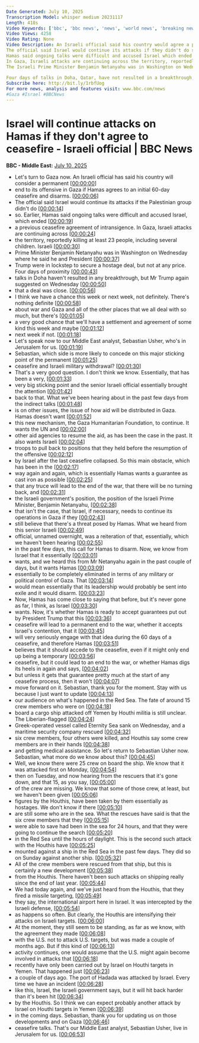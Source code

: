 ```yaml
---
Date Generated: July 10, 2025
Transcription Model: whisper medium 20231117
Length: 418s
Video Keywords: ['bbc', 'bbc news', 'news', 'world news', 'breaking news', 'us news', 'world', 'america', 'usa', 'usa news', 'india news']
Video Views: 4258
Video Rating: None
Video Description: An Israeli official said his country would agree a permanent end to its offensive in Gaza if the Palestinian group Hamas agrees to an initial 60-day ceasefire and disarms.
The official said Israel would continue its attacks if they didn't do so. 
Hamas said ongoing talks were difficult and accused Israel which ended a previous ceasefire agreement of "intransigence".
In Gaza, Israeli attacks are continuing across the territory, reportedly killing 23 people, including several children.
The Israeli Prime Minister Benjamin Netanyahu was in Washington on Wednesday, where he said he and President Trump were in lock-step to secure a hostage deal, but not at any price.
 
Four days of talks in Doha, Qatar, have not resulted in a breakthrough, but President Trump suggested on Wednesday a deal was close.
Subscribe here: http://bit.ly/1rbfUog
For more news, analysis and features visit: www.bbc.com/news 
#Gaza #Israel #BBCNews
---
```


# Israel will continue attacks on Hamas if they don't agree to ceasefire - Israeli official | BBC News
**BBC - Middle East:** [July 10, 2025](https://www.youtube.com/watch?v=LD5vwiSdez4)
*  Let's turn to Gaza now. An Israeli official has said his country will consider a permanent [[00:00:00](https://www.youtube.com/watch?v=LD5vwiSdez4&t=0.0s)]
*  end to its offensive in Gaza if Hamas agrees to an initial 60-day ceasefire and disarms. [[00:00:06](https://www.youtube.com/watch?v=LD5vwiSdez4&t=6.9s)]
*  The official said Israel would continue its attacks if the Palestinian group didn't do [[00:00:14](https://www.youtube.com/watch?v=LD5vwiSdez4&t=14.780000000000001s)]
*  so. Earlier, Hamas said ongoing talks were difficult and accused Israel, which ended [[00:00:19](https://www.youtube.com/watch?v=LD5vwiSdez4&t=19.34s)]
*  a previous ceasefire agreement of intransigence. In Gaza, Israeli attacks are continuing across [[00:00:24](https://www.youtube.com/watch?v=LD5vwiSdez4&t=24.98s)]
*  the territory, reportedly killing at least 23 people, including several children. Israeli [[00:00:30](https://www.youtube.com/watch?v=LD5vwiSdez4&t=30.98s)]
*  Prime Minister Benjamin Netanyahu was in Washington on Wednesday where he said he and President [[00:00:37](https://www.youtube.com/watch?v=LD5vwiSdez4&t=37.06s)]
*  Trump were in lockstep to secure a hostage deal, but not at any price. Four days of proximity [[00:00:43](https://www.youtube.com/watch?v=LD5vwiSdez4&t=43.14s)]
*  talks in Doha haven't resulted in any breakthrough, but Mr Trump again suggested on Wednesday [[00:00:50](https://www.youtube.com/watch?v=LD5vwiSdez4&t=50.32s)]
*  that a deal was close. [[00:00:56](https://www.youtube.com/watch?v=LD5vwiSdez4&t=56.52s)]
*  I think we have a chance this week or next week, not definitely. There's nothing definite [[00:00:58](https://www.youtube.com/watch?v=LD5vwiSdez4&t=58.480000000000004s)]
*  about war and Gaza and all of the other places that we all deal with so much, but there's [[00:01:05](https://www.youtube.com/watch?v=LD5vwiSdez4&t=65.08s)]
*  a very good chance that we'll have a settlement and agreement of some kind this week and maybe [[00:01:12](https://www.youtube.com/watch?v=LD5vwiSdez4&t=72.24000000000001s)]
*  next week if not. [[00:01:18](https://www.youtube.com/watch?v=LD5vwiSdez4&t=78.08s)]
*  Let's speak now to our Middle East analyst, Sebastian Usher, who's in Jerusalem for us. [[00:01:19](https://www.youtube.com/watch?v=LD5vwiSdez4&t=79.84s)]
*  Sebastian, which side is more likely to concede on this major sticking point of the permanent [[00:01:25](https://www.youtube.com/watch?v=LD5vwiSdez4&t=85.28s)]
*  ceasefire and Israeli military withdrawal? [[00:01:30](https://www.youtube.com/watch?v=LD5vwiSdez4&t=90.96s)]
*  That's a very good question. I don't think we know. Essentially, that has been a very, [[00:01:33](https://www.youtube.com/watch?v=LD5vwiSdez4&t=93.67999999999999s)]
*  very big sticking point and the senior Israeli official essentially brought the attention [[00:01:42](https://www.youtube.com/watch?v=LD5vwiSdez4&t=102.75999999999999s)]
*  back to that. What we've been hearing about in the past few days from the indirect talks [[00:01:48](https://www.youtube.com/watch?v=LD5vwiSdez4&t=108.03999999999999s)]
*  is on other issues, the issue of how aid will be distributed in Gaza. Hamas doesn't want [[00:01:52](https://www.youtube.com/watch?v=LD5vwiSdez4&t=112.24s)]
*  this new mechanism, the Gaza Humanitarian Foundation, to continue. It wants the UN and [[00:02:00](https://www.youtube.com/watch?v=LD5vwiSdez4&t=120.03999999999999s)]
*  other aid agencies to resume the aid, as has been the case in the past. It also wants Israeli [[00:02:04](https://www.youtube.com/watch?v=LD5vwiSdez4&t=124.91999999999999s)]
*  troops to pull back to positions that they held before the resumption of the offensive [[00:02:12](https://www.youtube.com/watch?v=LD5vwiSdez4&t=132.4s)]
*  by Israel after the last ceasefire collapsed. So this main obstacle, which has been in the [[00:02:17](https://www.youtube.com/watch?v=LD5vwiSdez4&t=137.16s)]
*  way again and again, which is essentially Hamas wants a guarantee as cast iron as possible [[00:02:25](https://www.youtube.com/watch?v=LD5vwiSdez4&t=145.32s)]
*  that any truce will lead to the end of the war, that there will be no turning back, and [[00:02:31](https://www.youtube.com/watch?v=LD5vwiSdez4&t=151.28s)]
*  the Israeli government's position, the position of the Israeli Prime Minister, Benjamin Netanyahu, [[00:02:38](https://www.youtube.com/watch?v=LD5vwiSdez4&t=158.72s)]
*  that isn't the case, that Israel, if necessary, needs to continue its operations in Gaza if they [[00:02:43](https://www.youtube.com/watch?v=LD5vwiSdez4&t=163.16s)]
*  still believe that there's a threat posed by Hamas. What we heard from this senior Israeli [[00:02:49](https://www.youtube.com/watch?v=LD5vwiSdez4&t=169.72s)]
*  official, unnamed overnight, was a reiteration of that, essentially, which we haven't been hearing [[00:02:55](https://www.youtube.com/watch?v=LD5vwiSdez4&t=175.48000000000002s)]
*  in the past few days, this call for Hamas to disarm. Now, we know from Israel that it essentially [[00:03:01](https://www.youtube.com/watch?v=LD5vwiSdez4&t=181.64000000000001s)]
*  wants, and we heard this from Mr Netanyahu again in the past couple of days, but it wants Hamas [[00:03:09](https://www.youtube.com/watch?v=LD5vwiSdez4&t=189.4s)]
*  essentially to be completely eliminated in terms of any military or political control of Gaza. That [[00:03:14](https://www.youtube.com/watch?v=LD5vwiSdez4&t=194.92000000000002s)]
*  would mean essentially that its leadership would probably be sent into exile and it would disarm. [[00:03:23](https://www.youtube.com/watch?v=LD5vwiSdez4&t=203.92000000000002s)]
*  Now, Hamas has come close to saying that before, but it's never gone as far, I think, as Israel [[00:03:30](https://www.youtube.com/watch?v=LD5vwiSdez4&t=210.20000000000002s)]
*  wants. Now, it's whether Hamas is ready to accept guarantees put out by President Trump that this [[00:03:36](https://www.youtube.com/watch?v=LD5vwiSdez4&t=216.52s)]
*  ceasefire will lead to a permanent end to the war, whether it accepts Israel's contention, that it [[00:03:45](https://www.youtube.com/watch?v=LD5vwiSdez4&t=225.36s)]
*  will very seriously engage with that idea during the 60 days of a ceasefire, and therefore Hamas [[00:03:51](https://www.youtube.com/watch?v=LD5vwiSdez4&t=231.56s)]
*  believes that it should accede to the ceasefire, even if it might only end up being a temporary [[00:03:56](https://www.youtube.com/watch?v=LD5vwiSdez4&t=236.96s)]
*  ceasefire, but it could lead to an end to the war, or whether Hamas digs its heels in again and says, [[00:04:02](https://www.youtube.com/watch?v=LD5vwiSdez4&t=242.36s)]
*  but unless it gets that guarantee pretty much at the start of any ceasefire process, then it won't [[00:04:07](https://www.youtube.com/watch?v=LD5vwiSdez4&t=247.32000000000002s)]
*  move forward on it. Sebastian, thank you for the moment. Stay with us because I just want to update [[00:04:13](https://www.youtube.com/watch?v=LD5vwiSdez4&t=253.08s)]
*  our audience on what's happened in the Red Sea. The fate of around 15 crew members who were on [[00:04:18](https://www.youtube.com/watch?v=LD5vwiSdez4&t=258.12s)]
*  board a cargo ship attacked off Yemen by Houthi militia is still unclear. The Liberian-flagged [[00:04:24](https://www.youtube.com/watch?v=LD5vwiSdez4&t=264.6s)]
*  Greek-operated vessel called Eternity Sea sank on Wednesday, and a maritime security company rescued [[00:04:32](https://www.youtube.com/watch?v=LD5vwiSdez4&t=272.0s)]
*  six crew members, four others were killed, and Houthis say some crew members are in their hands [[00:04:38](https://www.youtube.com/watch?v=LD5vwiSdez4&t=278.56s)]
*  and getting medical assistance. So let's return to Sebastian Usher now. Sebastian, what more do we know about this? [[00:04:45](https://www.youtube.com/watch?v=LD5vwiSdez4&t=285.04s)]
*  Well, we know there were 25 crew on board the ship. We know that it was attacked first on Monday, [[00:04:54](https://www.youtube.com/watch?v=LD5vwiSdez4&t=294.96000000000004s)]
*  then on Tuesday, and now hearing from the rescuers that it's gone down, and that 15, as you say, [[00:05:00](https://www.youtube.com/watch?v=LD5vwiSdez4&t=300.4s)]
*  of the crew are missing. We know that some of those crew, at least, but we haven't been given [[00:05:06](https://www.youtube.com/watch?v=LD5vwiSdez4&t=306.64s)]
*  figures by the Houthis, have been taken by them essentially as hostages. We don't know if there [[00:05:10](https://www.youtube.com/watch?v=LD5vwiSdez4&t=310.08s)]
*  are still some who are in the sea. What the rescues have said is that the six crew members that they [[00:05:15](https://www.youtube.com/watch?v=LD5vwiSdez4&t=315.52s)]
*  were able to save had been in the sea for 24 hours, and that they were going to continue the search [[00:05:20](https://www.youtube.com/watch?v=LD5vwiSdez4&t=320.47999999999996s)]
*  in the Red Sea until the hours of daylight. This is the second such attack with the Houthis have [[00:05:25](https://www.youtube.com/watch?v=LD5vwiSdez4&t=325.59999999999997s)]
*  mounted against a ship in the Red Sea in the past few days. They did so on Sunday against another ship. [[00:05:32](https://www.youtube.com/watch?v=LD5vwiSdez4&t=332.32s)]
*  All of the crew members were rescued from that ship, but this is certainly a new development [[00:05:38](https://www.youtube.com/watch?v=LD5vwiSdez4&t=338.47999999999996s)]
*  from the Houthis. There haven't been such attacks on shipping really since the end of last year. [[00:05:44](https://www.youtube.com/watch?v=LD5vwiSdez4&t=344.15999999999997s)]
*  We had today again, and we've just heard from the Houthis, that they fired a missile targeting, [[00:05:49](https://www.youtube.com/watch?v=LD5vwiSdez4&t=349.59999999999997s)]
*  they say, the international airport here in Israel. It was intercepted by the Israeli defense, [[00:05:54](https://www.youtube.com/watch?v=LD5vwiSdez4&t=354.64s)]
*  as happens so often. But clearly, the Houthis are intensifying their attacks on Israeli targets. [[00:06:00](https://www.youtube.com/watch?v=LD5vwiSdez4&t=360.56s)]
*  At the moment, they still seem to be standing, as far as we know, with the agreement they made [[00:06:08](https://www.youtube.com/watch?v=LD5vwiSdez4&t=368.8s)]
*  with the U.S. not to attack U.S. targets, but was made a couple of months ago. But if this kind of [[00:06:13](https://www.youtube.com/watch?v=LD5vwiSdez4&t=373.76s)]
*  activity continues, one would assume that the U.S. might again become involved in attacks that [[00:06:18](https://www.youtube.com/watch?v=LD5vwiSdez4&t=378.4s)]
*  recently have only been carried out by Israel on Houthi targets in Yemen. That happened just [[00:06:23](https://www.youtube.com/watch?v=LD5vwiSdez4&t=383.92s)]
*  a couple of days ago. The port of Hadada was attacked by Israel. Every time we have an incident [[00:06:28](https://www.youtube.com/watch?v=LD5vwiSdez4&t=388.88s)]
*  like this, Israel, the Israeli government says, but it will hit back harder than it's been hit [[00:06:34](https://www.youtube.com/watch?v=LD5vwiSdez4&t=394.0s)]
*  by the Houthis. So I think we can expect probably another attack by Israel on Houthi targets in Yemen [[00:06:39](https://www.youtube.com/watch?v=LD5vwiSdez4&t=399.92s)]
*  in the coming days. Sebastian, thank you for updating us on those developments and on Gaza [[00:06:46](https://www.youtube.com/watch?v=LD5vwiSdez4&t=406.88s)]
*  ceasefire talks. That's our Middle East analyst, Sebastian Usher, live in Jerusalem for us. [[00:06:53](https://www.youtube.com/watch?v=LD5vwiSdez4&t=413.12s)]
